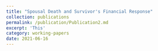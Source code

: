 ```yaml
---
title: "Spousal Death and Survivor's Financial Response"
collection: publications
permalink: /publication/Publication2.md
excerpt: 'This'
category: working-papers
date: 2021-06-16
---
```

